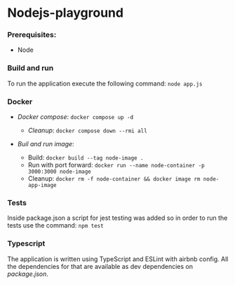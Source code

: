 # Nodejs-playground

### Prerequisites:

- Node

### Build and run

To run the application execute the following command: `node app.js`

### Docker

- _Docker compose_: `docker compose up -d`

  - _Cleanup_: `docker compose down --rmi all`

- _Buil and run image_:

  - Build: `docker build --tag node-image .`
  - Run with port forward: `docker run --name node-container -p 3000:3000 node-image`
  - Cleanup: `docker rm -f node-container && docker image rm node-app-image`

### Tests

Inside package.json a script for jest testing was added so in order to run the tests use the command: `npm test`

### Typescript

The application is written using TypeScript and ESLint with airbnb config. All the dependencies for that are available as dev dependencies on _package.json_.
